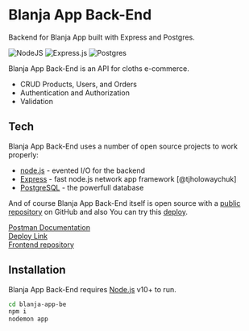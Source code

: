 # Blanja App Back-End

Backend for Blanja App built with Express and Postgres.

![NodeJS](https://img.shields.io/badge/node.js-6DA55F?style=for-the-badge&logo=node.js&logoColor=white) ![Express.js](https://img.shields.io/badge/express.js-%23404d59.svg?style=for-the-badge&logo=express&logoColor=%2361DAFB) ![Postgres](https://img.shields.io/badge/postgres-%23316192.svg?style=for-the-badge&logo=postgresql&logoColor=white)

Blanja App Back-End is an API for cloths e-commerce.

- CRUD Products, Users, and Orders
- Authentication and Authorization
- Validation

## Tech

Blanja App Back-End uses a number of open source projects to work properly:

- [node.js](https://nodejs.org/) - evented I/O for the backend
- [Express](https://expressjs.com/) - fast node.js network app framework [@tjholowaychuk]
- [PostgreSQL](https://www.postgresql.org/) - the powerfull database

And of course Blanja App Back-End itself is open source with a [public repository](https://github.com/alkarim99) on GitHub and also You can try this [deploy](https://alert-pink-duckling.cyclic.app/).

[Postman Documentation](https://documenter.getpostman.com/view/20247883/2s946k6WDF) <br>
[Deploy Link](https://blanja-fe-zeta.vercel.app) <br>
[Frontend repository](https://github.com/alkarim99/blanja)

## Installation

Blanja App Back-End requires [Node.js](https://nodejs.org/) v10+ to run.

```sh
cd blanja-app-be
npm i
nodemon app
```
